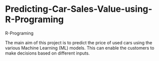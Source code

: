 # Predicting-Car-Sales-Value-using-R-Programing
R-Programing

The main aim of this project is to predict the price of used cars using the various Machine Learning (ML) models. This can enable the customers to make decisions based on different inputs.
